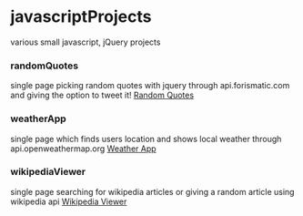# javascriptProjects
various small javascript, jQuery projects

### randomQuotes
single page picking random quotes with jquery through api.forismatic.com and giving the option to tweet it!
[Random Quotes](http://codepen.io/apetropoulos/pen/VaEbRK)

### weatherApp
single page which finds users location and shows local weather through api.openweathermap.org
[Weather App](http://codepen.io/apetropoulos/pen/wGNGmK)

### wikipediaViewer
single page searching for wikipedia articles or giving a random article using wikipedia api
[Wikipedia Viewer](http://codepen.io/apetropoulos/pen/eZXLzX)



